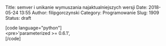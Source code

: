 Title: semver i unikanie wymuszania najaktualniejszych wersji
Date: 2018-05-24 13:55
Author: filipgorczynski
Category: Programowanie
Slug: 1909
Status: draft

\[code language="python"\]  
\<pre\>'parameterized \>= 0.6.1',  
\[/code\]
